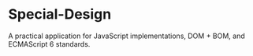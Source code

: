 # Special-Design
A practical application for  JavaScript implementations, DOM + BOM, and ECMAScript 6 standards.

